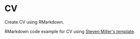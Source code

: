 # CV
Create CV using RMarkdown.

RMarkdown code example for CV using [Steven Miller's template](http://svmiller.com/blog/2016/03/svm-r-markdown-cv/). 


